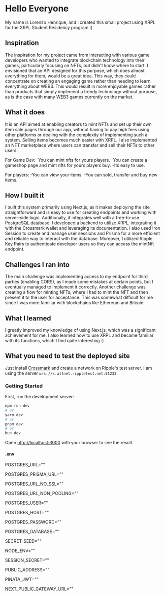 # Hello Everyone
My name is Lorenzo Henrique, and I created this small project using XRPL for the XRPL Student Residency program :)

## Inspiration
The inspiration for my project came from interacting with various game developers who wanted to integrate blockchain technology into their games, particularly focusing on NFTs, but didn't know where to start. I envisioned that an API designed for this purpose, which does almost everything for them, would be a great idea. This way, they could concentrate on creating an engaging game rather than needing to learn everything about WEB3. This would result in more enjoyable games rather than products that simply implement a trendy technology without purpose, as is the case with many WEB3 games currently on the market.

## What it does
It is an API aimed at enabling creators to mint NFTs and set up their own item sale pages through our app, without having to pay high fees using other platforms or dealing with the complexity of implementing such a system. Selling items becomes much easier with XRPL. I also implemented an NFT marketplace where users can transfer and sell their NFTs to other users.

For Game Dev:
-You can mint nfts for yours players.
-You can create a gameshop page and mint nfts for yours players buy.
-Its easy to use.

For players:
-You can view your items.
-You can sold, transfer and buy new items.

## How I built it
I built this system primarily using Next.js, as it makes deploying the site straightforward and is easy to use for creating endpoints and working with server-side logic. Additionally, it integrates well with a free-to-use PostgreSQL database. I developed a backend to utilize XRPL, integrating it with the Crossmark wallet and leveraging its documentation. I also used Iron Session to create and manage user sessions and Prisma for a more efficient and reliable way to interact with the database. Moreover, I utilized Ripple Key Pairs to authenticate developer users so they can access the mintNft endpoint.

## Challenges I ran into
The main challenge was implementing access to my endpoint for third parties (enabling CORS), as I made some mistakes at certain points, but I eventually managed to implement it correctly. Another challenge was creating a flow for minting NFTs, where I had to mint the NFT and then present it to the user for acceptance. This was somewhat difficult for me since I was more familiar with blockchains like Ethereum and Bitcoin.

## What I learned
I greatly improved my knowledge of using Next.js, which was a significant achievement for me. I also learned how to use XRPL and became familiar with its functions, which I find quite interesting :)

## What you need to test the deployed site
Just install [Crossmark](https://crossmark.io/) and create a network on Ripple's test server. I am using the server `wss://s.altnet.rippletest.net:51233`.

### Getting Started

First, run the development server:

```bash
npm run dev
# or
yarn dev
# or
pnpm dev
# or
bun dev
```

Open [http://localhost:3000](http://localhost:3000) with your browser to see the result.



#### .env

POSTGRES_URL=""

POSTGRES_PRISMA_URL=""

POSTGRES_URL_NO_SSL=""

POSTGRES_URL_NON_POOLING=""

POSTGRES_USER=""

POSTGRES_HOST=""

POSTGRES_PASSWORD=""

POSTGRES_DATABASE=""

SECRET_SEED=""

NODE_ENV=""

SESSION_SECRET=""

PUBLIC_ADDRESS=""

PINATA_JWT=""

NEXT_PUBLIC_GATEWAY_URL=""



